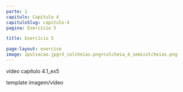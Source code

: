 ```yaml
---
parte: 1
capitulo: Capítulo 4
capituloSlug: capitulo-4
pagina: Exercício 5

title: Exercício 5

page-layout: exercise
image: 1pulsacao.jpg+3_colcheias.png+colcheia_4_semicolcheias.png
---
```


vídeo capítulo 4.1_ex5

template imagem/vídeo
